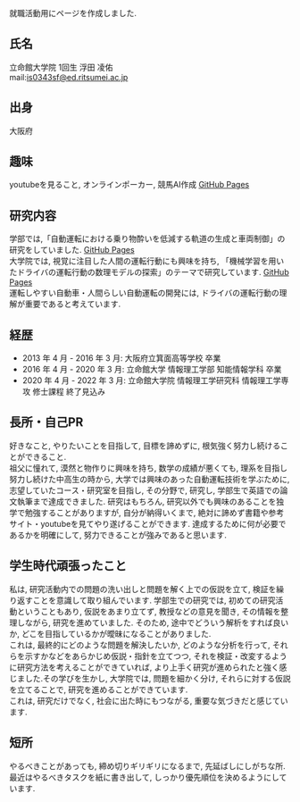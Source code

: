就職活動用にページを作成しました.

## 氏名
立命館大学院 1回生 浮田 凌佑 <br>
mail:is0343sf@ed.ritsumei.ac.jp

## 出身
大阪府

## 趣味
youtubeを見ること, オンラインポーカー, 競馬AI作成 [GitHub Pages](https://github.com/surpass19/My-HobbyProject-HorseRacingAI)

## 研究内容
学部では,「自動運転における乗り物酔いを低減する軌道の生成と車両制御」の研究をしていました. [GitHub Pages](https://github.com/surpass19/MyReserch1-A-Simulation-Study-on-Lane-Change-Control-of-Automated-Vehicles-to-Reduce-Motion-Sickness)<br>
大学院では, 視覚に注目した人間の運転行動にも興味を持ち, 「機械学習を用いたドライバの運転行動の数理モデルの探索」のテーマで研究しています. [GitHub Pages](https://github.com/surpass19/MyReserch2) <br> 運転しやすい自動車・人間らしい自動運転の開発には, ドライバの運転行動の理解が重要であると考えています.

## 経歴
* 2013 年 4 月 - 2016 年 3 月: 大阪府立箕面高等学校 卒業
* 2016 年 4 月 - 2020 年 3 月: 立命館大学 情報理工学部 知能情報学科 卒業
* 2020 年 4 月 - 2022 年 3 月: 立命館大学院 情報理工学研究科 情報理工学専攻 修士課程 終了見込み

## 長所・自己PR
好きなこと, やりたいことを目指して, 目標を諦めずに, 根気強く努力し続けることができること. <br>
祖父に憧れて, 漠然と物作りに興味を持ち, 数学の成績が悪くても, 理系を目指し努力し続けた中高生の時から, 大学では興味のあった自動運転技術を学ぶために, 志望していたコース・研究室を目指し, その分野で, 研究し, 学部生で英語での論文執筆まで達成できました. 研究はもちろん, 研究以外でも興味のあることを独学で勉強することがありますが, 自分が納得いくまで, 絶対に諦めず書籍や参考サイト・youtubeを見てやり遂げることができます. 達成するために何が必要であるかを明確にして, 努力できることが強みであると思います. 

## 学生時代頑張ったこと
私は, 研究活動内での問題の洗い出しと問題を解く上での仮説を立て, 検証を繰り返すことを意識して取り組んでいます. 学部生での研究では, 初めての研究活動ということもあり, 仮説をあまり立てず, 教授などの意見を聞き, その情報を整理しながら, 研究を進めていました. そのため, 途中でどういう解析をすれば良いか, どこを目指しているかが曖昧になることがありました.<br>
これは, 最終的にどのような問題を解決したいか, どのような分析を行って, それらを示すかなどをあらかじめ仮説・指針を立てつつ, それを検証・改変するように研究方法を考えることができていれば, より上手く研究が進められたと強く感じました.その学びを生かし, 大学院では, 問題を細かく分け, それらに対する仮説を立てることで, 研究を進めることができています.<br> 
これは, 研究だけでなく, 社会に出た時にもつながる, 重要な気づきだと感じています.

## 短所
やるべきことがあっても, 締め切りギリギリになるまで, 先延ばしにしがちな所. <br>
最近はやるべきタスクを紙に書き出して, しっかり優先順位を決めるようにしています.

